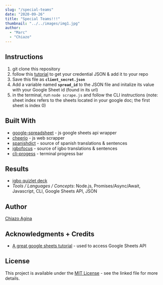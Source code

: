 ```yaml
---
slug: "/special-teams"
date: "2020-09-26"
title: "Special Teams!!!"
thumbnail: "../../images/img1.jpg"
author:
  - "Marc"
  - "Chiazo"
---
```


## Instructions

1. git clone this repository
2. follow this [tutorial](https://www.fastcomet.com/tutorials/nodejs/google-spreadsheet-package) to get your credential JSON & add it to your repo
3. Save this file as **`client_secret.json`**
4. Add a variable named **`spread_id`** to the JSON file and initalize its value with your Google Sheet id (found in its url)
5. in the terminal, run `node scrape.js` and follow the CLI instructions (note: sheet index refers to the sheets located in your google doc; the first sheet is index 0)

## Built With

- [google-spreadsheet](https://www.npmjs.com/package/google-spreadsheet) - js google sheets api wrapper
- [cheerio](http://cheerio.js.org/) - js web scrapper
- [spanishdict](https://www.spanishdict.com/) - source of spanish translations & sentences
- [igbofocus](http://www.igbofocus.co.uk/Igbo-Language/Learn-Some-Every-Day-Igbo-Word/learn-some-every-day-igbo-words.html) - source of igbo translations & sentences
- [cli-progess](https://www.npmjs.com/package/cli-progress) - terminal progress bar

## Results

- [igbo quizlet deck](https://quizlet.com/_6j7wyw)
- _Tools / Languages / Concepts_: Node.js, Promises/Async/Await, Javascript, CLI, Google Sheets API, JSON

## Author

[Chiazo Agina](https://chiazo.github.io)

## Acknowledgments + Credits

- [A great google sheets tutorial](https://www.fastcomet.com/tutorials/nodejs/google-spreadsheet-package) - used to access Google Sheets API

## License

This project is available under the [MIT License](LICENSE.md) - see the linked file for more details.
